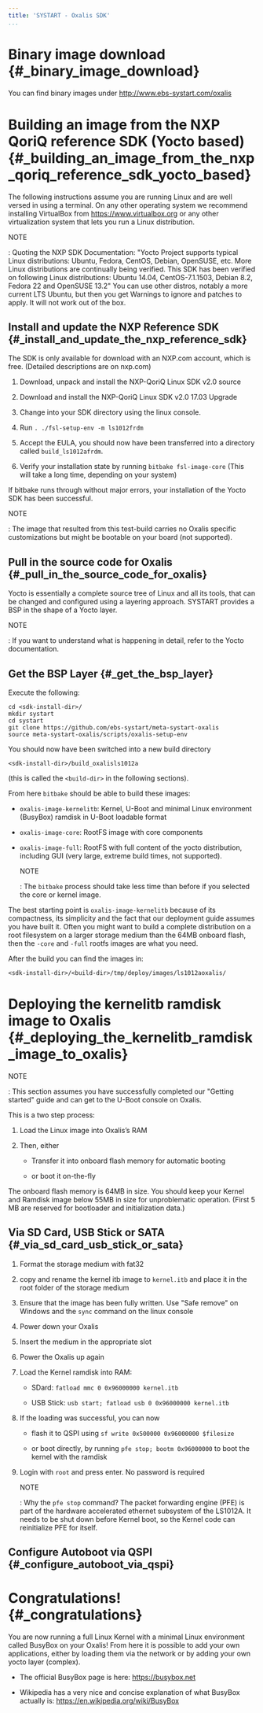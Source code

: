 ```yaml
---
title: 'SYSTART - Oxalis SDK'
...
```


Binary image download {#_binary_image_download}
=====================

You can find binary images under <http://www.ebs-systart.com/oxalis>

Building an image from the NXP QoriQ reference SDK (Yocto based) {#_building_an_image_from_the_nxp_qoriq_reference_sdk_yocto_based}
================================================================

The following instructions assume you are running Linux and are well
versed in using a terminal. On any other operating system we recommend
installing VirtualBox from <https://www.virtualbox.org> or any other
virtualization system that lets you run a Linux distribution.

NOTE

:   Quoting the NXP SDK Documentation: "Yocto Project supports typical
    Linux distributions: Ubuntu, Fedora, CentOS, Debian, OpenSUSE, etc.
    More Linux distributions are continually being verified. This SDK
    has been verified on following Linux distributions: Ubuntu 14.04,
    CentOS-7.1.1503, Debian 8.2, Fedora 22 and OpenSUSE 13.2" You can
    use other distros, notably a more current LTS Ubuntu, but then you
    get Warnings to ignore and patches to apply. It will not work out of
    the box.

Install and update the NXP Reference SDK {#_install_and_update_the_nxp_reference_sdk}
----------------------------------------

The SDK is only available for download with an NXP.com account, which is
free. (Detailed descriptions are on nxp.com)

1.  Download, unpack and install the NXP-QoriQ Linux SDK v2.0 source

2.  Download and install the NXP-QoriQ Linux SDK v2.0 17.03 Upgrade

3.  Change into your SDK directory using the linux console.

4.  Run `. ./fsl-setup-env -m ls1012frdm`

5.  Accept the EULA, you should now have been transferred into a
    directory called `build_ls1012afrdm`.

6.  Verify your installation state by running `bitbake fsl-image-core`
    (This will take a long time, depending on your system)

If bitbake runs through without major errors, your installation of the
Yocto SDK has been successful.

NOTE

:   The image that resulted from this test-build carries no Oxalis
    specific customizations but might be bootable on your board
    (not supported).

Pull in the source code for Oxalis {#_pull_in_the_source_code_for_oxalis}
----------------------------------

Yocto is essentially a complete source tree of Linux and all its tools,
that can be changed and configured using a layering approach. SYSTART
provides a BSP in the shape of a Yocto layer.

NOTE

:   If you want to understand what is happening in detail, refer to the
    Yocto documentation.

Get the BSP Layer {#_get_the_bsp_layer}
-----------------

Execute the following:

    cd <sdk-install-dir>/
    mkdir systart
    cd systart
    git clone https://github.com/ebs-systart/meta-systart-oxalis
    source meta-systart-oxalis/scripts/oxalis-setup-env

You should now have been switched into a new build directory

    <sdk-install-dir>/build_oxalisls1012a

(this is called the `<build-dir>` in the following sections).

From here `bitbake` should be able to build these images:

-   `oxalis-image-kernelitb`: Kernel, U-Boot and minimal Linux
    environment (BusyBox) ramdisk in U-Boot loadable format

-   `oxalis-image-core`: RootFS image with core components

-   `oxalis-image-full`: RootFS with full content of the yocto
    distribution, including GUI (very large, extreme build times,
    not supported).

    NOTE

    :   The `bitbake` process should take less time than before if you
        selected the core or kernel image.

The best starting point is `oxalis-image-kernelitb` because of its
compactness, its simplicity and the fact that our deployment guide
assumes you have built it. Often you might want to build a complete
distribution on a root filesystem on a larger storage medium than the
64MB onboard flash, then the `-core` and `-full` rootfs images are what
you need.

After the build you can find the images in:

    <sdk-install-dir>/<build-dir>/tmp/deploy/images/ls1012aoxalis/

Deploying the kernelitb ramdisk image to Oxalis {#_deploying_the_kernelitb_ramdisk_image_to_oxalis}
===============================================

NOTE

:   This section assumes you have successfully completed our "Getting
    started" guide and can get to the U-Boot console on Oxalis.

This is a two step process:

1.  Load the Linux image into Oxalis’s RAM

2.  Then, either

    -   Transfer it into onboard flash memory for automatic booting

    -   or boot it on-the-fly

The onboard flash memory is 64MB in size. You should keep your Kernel
and Ramdisk image below 55MB in size for unproblematic operation. (First
5 MB are reserved for bootloader and initialization data.)

Via SD Card, USB Stick or SATA {#_via_sd_card_usb_stick_or_sata}
------------------------------

1.  Format the storage medium with fat32

2.  copy and rename the kernel itb image to `kernel.itb` and place it in
    the root folder of the storage medium

3.  Ensure that the image has been fully written. Use "Safe remove" on
    Windows and the `sync` command on the linux console

4.  Power down your Oxalis

5.  Insert the medium in the appropriate slot

6.  Power the Oxalis up again

7.  Load the Kernel ramdisk into RAM:

    -   SDard: `fatload mmc 0 0x96000000 kernel.itb`

    -   USB Stick: `usb start; fatload usb 0 0x96000000 kernel.itb`

8.  If the loading was successful, you can now

    -   flash it to QSPI using `sf write 0x500000 0x96000000 $filesize`

    -   or boot directly, by running `pfe stop; bootm 0x96000000` to
        boot the kernel with the ramdisk

9.  Login with `root` and press enter. No password is required

    NOTE

    :   Why the `pfe stop` command? The packet forwarding engine (PFE)
        is part of the hardware accelerated ethernet subsystem of the
        LS1012A. It needs to be shut down before Kernel boot, so the
        Kernel code can reinitialize PFE for itself.

Configure Autoboot via QSPI {#_configure_autoboot_via_qspi}
---------------------------

Congratulations! {#_congratulations}
================

You are now running a full Linux Kernel with a minimal Linux environment
called BusyBox on your Oxalis! From here it is possible to add your own
applications, either by loading them via the network or by adding your
own yocto layer (complex).

-   The official BusyBox page is here: <https://busybox.net>

-   Wikipedia has a very nice and concise explanation of what BusyBox
    actually is: <https://en.wikipedia.org/wiki/BusyBox>
